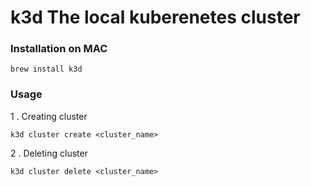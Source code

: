 # k3d The local kuberenetes cluster

### Installation on MAC
```
brew install k3d
```

### Usage

1 . Creating cluster
```
k3d cluster create <cluster_name>
```
2 . Deleting cluster
```
k3d cluster delete <cluster_name>
```

